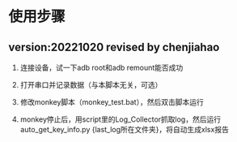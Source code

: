 # 使用步骤
version:20221020
revised by chenjiahao
---
1. 连接设备，试一下adb root和adb remount能否成功

2. 打开串口并记录数据（与本脚本无关，可选）

3. 修改monkey脚本（monkey_test.bat），然后双击脚本运行

4. monkey停止后，用script里的Log_Collector抓取log，然后运行auto_get_key_info.py {last_log所在文件夹}，将自动生成xlsx报告
